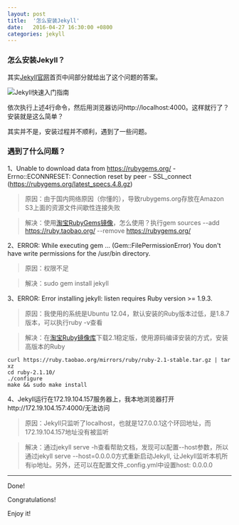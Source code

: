 ```yaml
---
layout: post
title:  '怎么安装Jekyll'
date:   2016-04-27 16:30:00 +0800
categories: jekyll
---
```

### 怎么安装Jekyll？

其实[Jekyll官网][Jekyll官网]首页中间部分就给出了这个问题的答案。

![Jekyll快速入门指南][Jekyll快速入门指南]

依次执行上述4行命令，然后用浏览器访问http://localhost:4000。这样就行了？安装就是这么简单？

其实并不是，安装过程并不顺利，遇到了一些问题。

### 遇到了什么问题？

1、Unable to download data from https://rubygems.org/ - Errno::ECONNRESET: Connection reset by peer - SSL_connect (https://rubygems.org/latest_specs.4.8.gz)

> 原因：由于国内网络原因（你懂的），导致rubygems.org存放在Amazon S3上面的资源文件间歇性连接失败

> 解决：使用[淘宝RubyGems镜像][淘宝RubyGems镜像]，怎么使用？执行gem sources --add https://ruby.taobao.org/ --remove https://rubygems.org/  

2、ERROR:  While executing gem ... (Gem::FilePermissionError)
    You don't have write permissions for the /usr/bin directory.

> 原因：权限不足

> 解决：sudo gem install jekyll

3、ERROR:  Error installing jekyll:
        listen requires Ruby version >= 1.9.3.
        
> 原因：我使用的系统是Ubuntu 12.04，默认安装的Ruby版本过低，是1.8.7版本，可以执行ruby -v查看

> 解决：在[淘宝Ruby镜像库][淘宝Ruby镜像库]下载2.1稳定版，使用源码编译安装的方式，安装高版本的Ruby 

    curl https://ruby.taobao.org/mirrors/ruby/ruby-2.1-stable.tar.gz | tar xz
    cd ruby-2.1.10/
    ./configure
    make && sudo make install

4、Jekyll运行在172.19.104.157服务器上，我本地浏览器打开http://172.19.104.157:4000/无法访问

> 原因：Jekyll只监听了localhost，也就是127.0.0.1这个环回地址，而172.19.104.157地址没有被监听

> 解决：通过jekyll serve -h查看帮助文档，发现可以配置--host参数，所以通过jekyll serve --host=0.0.0.0方式重新启动Jekyll, 让Jekyll监听本机所有ip地址。另外，还可以在配置文件_config.yml中设置host: 0.0.0.0

---
Done!

Congratulations!

Enjoy it!

[Jekyll官网]: https://jekyllrb.com/
[淘宝RubyGems镜像]: https://ruby.taobao.org/
[淘宝Ruby镜像库]: https://ruby.taobao.org/mirrors/ruby/

[Jekyll快速入门指南]: http://7xtisb.com2.z0.glb.clouddn.com/images/howtoinstalljekyll/quickstart.jpg